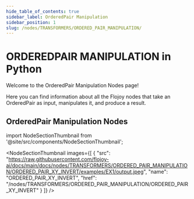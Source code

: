 ```yaml
---
hide_table_of_contents: true
sidebar_label: OrderedPair Manipulation
sidebar_position: 1
slug: /nodes/TRANSFORMERS/ORDERED_PAIR_MANIPULATION/
---
```


# ORDEREDPAIR MANIPULATION in Python

Welcome to the OrderedPair Manipulation Nodes page!

Here you can find information about all the Flojoy nodes that take an OrderedPair as input, manipulates it, and produce a result.

## OrderedPair Manipulation Nodes


<!-- Custom component -->

import NodeSectionThumbnail from '@site/src/components/NodeSectionThumbnail';

<NodeSectionThumbnail images={[
   {
      "src": "https://raw.githubusercontent.com/flojoy-ai/docs/main/docs/nodes/TRANSFORMERS/ORDERED_PAIR_MANIPULATION/ORDERED_PAIR_XY_INVERT/examples/EX1/output.jpeg",
      "name": "ORDERED_PAIR_XY_INVERT",
      "href": "/nodes/TRANSFORMERS/ORDERED_PAIR_MANIPULATION/ORDERED_PAIR_XY_INVERT"
   }
]} />
